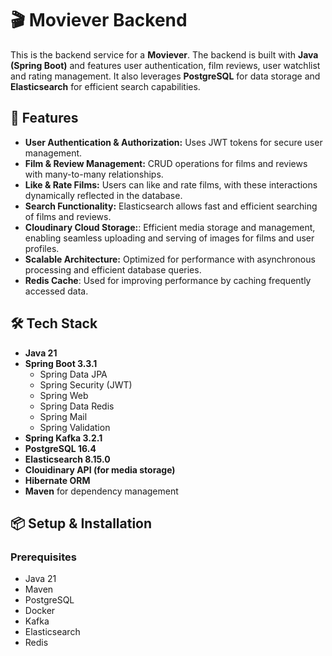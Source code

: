 # 🎬 Moviever Backend

This is the backend service for a **Moviever**. The backend is built with **Java (Spring Boot)** and features user authentication, film reviews, user watchlist and rating management. It also leverages **PostgreSQL** for data storage and **Elasticsearch** for efficient search capabilities.

## 🚀 Features

- **User Authentication & Authorization:** Uses JWT tokens for secure user management.
- **Film & Review Management:** CRUD operations for films and reviews with many-to-many relationships.
- **Like & Rate Films:** Users can like and rate films, with these interactions dynamically reflected in the database.
- **Search Functionality:** Elasticsearch allows fast and efficient searching of films and reviews.
- **Cloudinary Cloud Storage:**: Efficient media storage and management, enabling seamless uploading and serving of images for films and user profiles.
- **Scalable Architecture:** Optimized for performance with asynchronous processing and efficient database queries.
- **Redis Cache**: Used for improving performance by caching frequently accessed data.


## 🛠️ Tech Stack

- **Java 21**
- **Spring Boot 3.3.1**
  - Spring Data JPA
  - Spring Security (JWT)
  - Spring Web
  - Spring Data Redis
  - Spring Mail
  - Spring Validation
- **Spring Kafka 3.2.1**
- **PostgreSQL 16.4**
- **Elasticsearch 8.15.0**
- **Clouidinary API (for media storage)**
- **Hibernate ORM**
- **Maven** for dependency management

## 📦 Setup & Installation

### Prerequisites

- Java 21
- Maven
- PostgreSQL
- Docker
- Kafka
- Elasticsearch
- Redis
